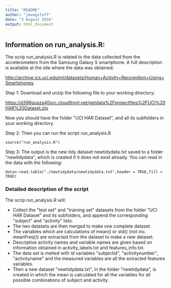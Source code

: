 ```yaml
---
title: "README"
author: "jmwagstaff"
date: "3 August 2016"
output: html_document
---
```


## Information on run_analysis.R: 

The scrip run_analysis.R is related to the data collected from the accelerometers 
from the Samsung Galaxy S smartphone. A full description is available at the site 
where the data was obtained:

http://archive.ics.uci.edu/ml/datasets/Human+Activity+Recognition+Using+Smartphones.

Step 1: Download and unzip the following file to your working directory:

https://d396qusza40orc.cloudfront.net/getdata%2Fprojectfiles%2FUCI%20HAR%20Dataset.zip

Now you should have the folder "UCI HAR Dataset", and all its subfolders in your 
working directory.

Step 2: Then you can run the script run_analysis.R 

```
source("run_analysis.R")
```

Step 3: The output is the new tidy dataset newtidydata.txt saved to a folder "newtidydata", which is created if it does not exist already. You can read in 
the data with the following:

```
data<-read.table("./newtidydata/newtidydata.txt",header = TRUE,fill = TRUE)
```



### Detailed description of the script

The scrip run_analysis.R will: 

* Collect the "test set" and "training set" datasets from the folder "UCI HAR Dataset" 
and its subfolders, and append the corresponding "subject" and "activity" lists.
* The two datasets are then merged to make one complete dataset. 
* The variables which are calculations of mean() or std() (not inc. meanFreq()) 
are extracted from the dataset to make a new dataset.
* Descriptive activity names and variable names are given based on information 
obtained in activity_labels.txt and features_info.txt.
* The data set is melted with id variables "subjectid", "activitynumber", 
"activityname" and the measured variables are all the extracted features variables.
* Then a new dataset "newtidydata.txt", in the folder "newtidydata", is created 
in which the mean is calculated for all the variables for all possible 
combinations of subject and activity.


